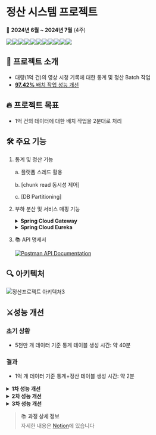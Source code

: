 # 정산 시스템 프로젝트

📅 **2024년 6월 ~ 2024년 7월** (4주)

<img src="https://img.shields.io/badge/Spring Boot-6DB33F?style=for-the-badge&logo=Spring Boot&logoColor=white"><img src="https://img.shields.io/badge/Spring%20Batch-6DB33F?style=for-the-badge&logo=spring&logoColor=white"><img src="https://img.shields.io/badge/Spring Cloud-6DB33F?style=for-the-badge&logo= &logoColor=white"><img src="https://img.shields.io/badge/Spring Security-6DB33F?style=for-the-badge&logo=Spring Security&logoColor=white"><img src="https://img.shields.io/badge/JPA-59666C?style=for-the-badge&logo=Hibernate&logoColor=white"><img src="https://img.shields.io/badge/QueryDSL-0769AD?style=for-the-badge&logo=Java&logoColor=white"><img src="https://img.shields.io/badge/MySQL-4479A1?style=for-the-badge&logo=MySQL&logoColor=white"><img src="https://img.shields.io/badge/Docker-2496ED?style=for-the-badge&logo=Docker&logoColor=white"><img src="https://img.shields.io/badge/Prometheus-E6522C?style=for-the-badge&logo=Prometheus&logoColor=white"><img src="https://img.shields.io/badge/Grafana-F46800?style=for-the-badge&logo=Grafana&logoColor=white"><img src="https://img.shields.io/badge/GitHub Actions-2088FF?style=for-the-badge&logo=GitHub Actions&logoColor=white">


## 📌 프로젝트 소개
- 대량(1억 건)의 영상 시청 기록에 대한 통계 및 정산 Batch 작업
- [**97.42%** 배치 작업 성능 개선](#performance-improvement)

## 🔥 프로젝트 목표
- 1억 건의 데이터에 대한 배치 작업을 2분대로 처리


## 🛠️ 주요 기능
1. 통계 및 정산 기능
 
    a. 플랫폼 스레드 활용
    
    b. [chunk read 동시성 제어]

    c. [DB Partitioning]



2. 부하 분산 및 서비스 매핑 기능 <details> <summary><b>Spring Cloud Gateway</b></summary> <ul> <li>중앙 집중식 인증 및 권한 부여, JWT 토큰 검증</li> <li>로드 밸런싱: 라운드 로빈 방식으로 트래픽 분산</li> </ul> </details> <details> <summary><b>Spring Cloud Eureka</b></summary> <ul> <li>Eureka 서비스 ID를 활용한 자동 서비스 매핑 <ul> <li>Eureka에 등록된 서비스 ID를 활용하여 요청을 자동으로 해당 서비스로 매핑</li> </ul> </li> <li>Eureka Server를 통한 서비스 디스커버리 <ul> <li>서비스 자동 등록 및 검색</li> <li>서비스 헬스 체크 및 실시간 상태 모니터링</li> </ul> </li> </ul> </details>


3. 📚 API 명세서

   [![Postman API Documentation](https://img.shields.io/badge/Postman-API%20Documentation-orange?style=for-the-badge&logo=postman)](https://documenter.getpostman.com/view/27591971/2sA3XWdKBy)

## 🔍 아키텍처
![정산프로젝트 아키텍처3](https://github.com/user-attachments/assets/e8a2cd35-44b2-4e3d-aacc-69beb6342018)

<h2 id="performance-improvement">⚔️성능 개선</h2>

### 초기 상황
- 5천만 개 데이터 기준 통계 테이블 생성 시간: 약 40분
### 결과
- 1억 개 데이터 기준 통계+정산 테이블 생성 시간: 약 2분

<details>
<summary><b>1차 성능 개선</b></summary>

### 최적화 전략
1. Spring Batch 파티셔닝 도입
   - VideoId를 기준으로 데이터 파티셔닝
   - Chunk 크기 조정: 100 → 1,000

### 최적화 결과
| 작업 | 최적화 전 | 최적화 후 | 개선율 |
|------|-------|-----------|--------|
| 통계 작업 | 40분   | 22분 | 45% ↓ |
| 정산 작업 | 로그 에러 | 15분 | - |
| **총 소요 시간** | 40분+  | **37분 12초** | 7%+ ↓ |

</details>

<details>
<summary><b>2차 성능 개선</b></summary>

### 최적화 전략
1. 데이터베이스 레벨 최적화
   - 인덱스 생성: `CREATE INDEX idx_watch_history_date_video ON watch_history(created_at, video_id);`
   - 서브쿼리를 사용한 데이터 필터링 후 집계 수행

2. 쿼리 최적화
   ```sql
   SELECT new com.billing.entity.VideoStatistic(
       w.videoId, 
       w.createdAt, 
       COUNT(w.id), 
       SUM(w.adViewCount), 
       SUM(w.duration)
   ) 
   FROM (
       SELECT w.videoId, w.createdAt, w.id, w.adViewCount, w.duration
       FROM WatchHistory w 
       WHERE w.createdAt = :date 
         AND w.videoId BETWEEN :startVideoId AND :endVideoId
   ) w
   GROUP BY w.videoId, w.createdAt
   ```
   ### 최적화 결과
| 작업 | 최적화 전 | 1차 최적화 후 | 2차 최적화 후 | 최종 개선율 |
|------|-------|---------------|---------|-------------|
| 통계 + 정산 작업 (5천만 건) | 40분+  | 37분 12초 | 10분 40초 | 73.33% ↓ |
</details>

<details>
<summary><strong>3차 성능 개선</strong></summary>

### 최적화 전략

1. JPA 사용 제거
   - JDBC를 사용하는 방식으로 수정
   - chunkSize를 1000으로 설정
   - 스레드 안정성을 위해 JdbcPagingItemReader 사용

2. 파티션 프루닝 적용
   - SQL 쿼리에 파티션 지정: `FROM watch_history PARTITION(p:partitionDate) w`

3. 통계 로직 step의 processor 제거
   - 불필요한 메서드 호출 제거
   - 객체 생성 및 관리 비용 감소
   - 메모리 사용 감소

4. Writer에서 벌크 연산 사용
   - 여러 레코드를 하나의 SQL 문으로 삽입
   - 데이터베이스 호출 횟수 감소

### 성능 개선 결과
 ✅1억건 기준 2분 3초 895밀리초

| 작업                 | 최적화 전 | 1차 최적화 후 | 2차 최적화 후 | 3차 최적화 후  | 최종 개선율 |
|--------------------|-----------|---------------|---------|-----------|-------------|
| 통계 + 정산 작업 (5천만 건) | 40분+ | 37분 12초 | 10분 40초 | 1분 1초(추정) | 97.42% ↓ |

3차 최적화 결과는 1억 건 기준 실측치를 바탕으로 5천만 건에 대해 선형적으로 추정한 값입니다.
최종 개선율은 최적화 전 시간(40분)과 3차 최적화 후 추정 시간을 비교하여 계산했습니다.

</details>

> 📚 **과정 상세 정보**  
> 자세한 내용은 [Notion](https://www.notion.so/9e7b94b212764f31b2f76cc9dc8a7a8f)에 있습니다